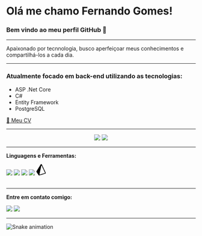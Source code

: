 # Olá me chamo Fernando Gomes! 
### Bem vindo ao meu perfil GitHub 👋

---
Apaixonado por tecnnologia, busco aperfeiçoar meus conhecimentos e compartilhá-los a cada dia.

---
### Atualmente focado em back-end utilizando as tecnologias:
- ASP .Net Core
- C#
- Entity Framework
- PostgreSQL

<a href="https://github.com/fgom-dev/fgom-dev/blob/main/assets/FernandoCV.pdf" target="_blank">📜 Meu CV</a>

---

<p align="center"> 
  <img height="160" src="https://github-readme-stats.vercel.app/api?username=fgom-dev&show_icons=true&theme=radical" /> 
  <img height="160" src="https://github-readme-stats.vercel.app/api/top-langs/?username=fgom-dev&layout=compact&theme=radical" /> 
</p>

---

**Linguagens e Ferramentas:**  

<a href="https://nodejs.org/en/docs/" title="NodeJS" alt="NodeJS" target="_blank"><img height="30" src="https://cdn.jsdelivr.net/gh/devicons/devicon/icons/nodejs/nodejs-plain.svg" /></a>
<a href="https://expressjs.com/" title="Express" alt="Express" target="_blank"><img height="30" src="https://cdn.jsdelivr.net/gh/devicons/devicon/icons/express/express-original.svg" /></a>
<a href="https://developer.mozilla.org/pt-BR/docs/Web/JavaScript" title="Javascript" alt="Javascript" target="_blank"><img height="30" src="https://cdn.jsdelivr.net/gh/devicons/devicon/icons/javascript/javascript-plain.svg" /></a>
<a href="https://www.typescriptlang.org/" title="Typescript" alt="Typescript" target="_blank"><img height="30" src="https://cdn.jsdelivr.net/gh/devicons/devicon/icons/typescript/typescript-plain.svg" /></a>
<a href="https://www.prisma.io/" title="Prisma" alt="Prisma" target="_blank"><img height="30" src="https://github.com/fgom-dev/fgom-dev/blob/main/assets/prismaLogo.svg" /></a>
</br></br>

---

**Entre em contato comigo:**

<a href = "mailto:fnd.gomes02@gmail.com"><img src="https://img.shields.io/badge/-Gmail-%23333?style=for-the-badge&logo=gmail&logoColor=white" target="_blank"></a>
<a href="https://www.linkedin.com/in/fernando-pereira-7172a6151/" target="_blank"><img src="https://img.shields.io/badge/-LinkedIn-%230077B5?style=for-the-badge&logo=linkedin&logoColor=white" target="_blank"></a> 

---

![Snake animation](https://github.com/fgom-dev/fgom-dev/blob/output/github-contribution-grid-snake.svg)
          
